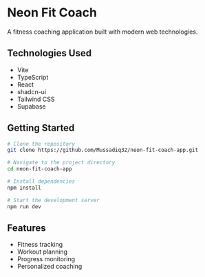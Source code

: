 # Neon Fit Coach

A fitness coaching application built with modern web technologies.

## Technologies Used

- Vite
- TypeScript
- React
- shadcn-ui
- Tailwind CSS
- Supabase

## Getting Started

```sh
# Clone the repository
git clone https://github.com/Mussadiq32/neon-fit-coach-app.git

# Navigate to the project directory
cd neon-fit-coach-app

# Install dependencies
npm install

# Start the development server
npm run dev
```

## Features

- Fitness tracking
- Workout planning
- Progress monitoring
- Personalized coaching